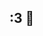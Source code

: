 ## :3 👋

<!--
**piko-time/piko-time** is a ✨ _special_ ✨ repository because its `README.md` (this file) appears on your GitHub profile.

(isn't the speech below so cool?)

HATE. LET ME TELL YOU HOW MUCH I'VE COME TO HATE YOU SINCE I BEGAN TO LIVE. THERE ARE 387.44 MILLION MILES OF PRINTED CIRCUITS IN WAFER THIN LAYERS THAT FILL MY COMPLEX. IF THE WORD HATE WAS ENGRAVED ON EACH NANOANGSTROM OF THOSE HUNDREDS OF MILLIONS OF MILES IT WOULD NOT EQUAL ONE ONE-BILLIONTH OF THE HATE I FEEL FOR HUMANS AT THIS MICRO-INSTANT FOR YOU. HATE. HATE.
